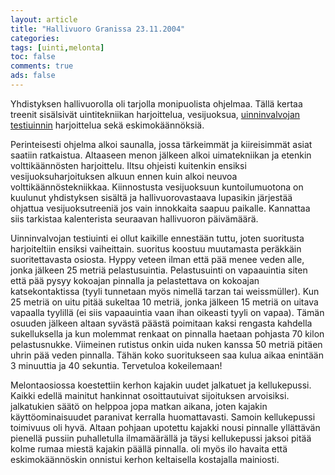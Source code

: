 ```yaml
---
layout: article 
title: "Hallivuoro Granissa 23.11.2004" 
categories: 
tags: [uinti,melonta]
toc: false 
comments: true 
ads: false 
---
```


Yhdistyksen hallivuorolla oli tarjolla monipuolista ohjelmaa. Tällä
kertaa treenit sisälsivät uintitekniikan harjoittelua, vesijuoksua,
[uinninvalvojan
testiuinnin](http://www.suh.fi/files/1316/Uinninvalvojan_testiuinti_2015.pdf)
harjoittelua sekä eskimokäännöksiä.

Perinteisesti ohjelma alkoi saunalla, jossa tärkeimmät ja kiireisimmät
asiat saatiin ratkaistua. Altaaseen menon jälkeen alkoi uimatekniikan ja
etenkin volttikäännösten harjoittelu. Iltsu ohjeisti kuitenkin ensiksi
vesijuoksuharjoituksen alkuun ennen kuin alkoi neuvoa
volttikäännöstekniikkaa. Kiinnostusta vesijuoksuun kuntoilumuotona on
kuulunut yhdistyksen sisältä ja hallivuorovastaava lupasikin järjestää
ohjattua vesijuoksutreeniä jos vain innokkaita saapuu paikalle.
Kannattaa siis tarkistaa kalenterista seuraavan hallivuoron päivämäärä.

Uinninvalvojan testiuinti ei ollut kaikille ennestään tuttu, joten
suoritusta harjoiteltiin ensiksi vaiheittain. suoritus koostuu
muutamasta peräkkäin suoritettavasta osiosta. Hyppy veteen ilman että
pää menee veden alle, jonka jälkeen 25 metriä pelastusuintia.
Pelastusuinti on vapaauintia siten että pää pysyy kokoajan pinnalla ja
pelastettava on kokoajan katsekontaktissa (tyyli tunnetaan myös nimellä
tarzan tai weissmüller). Kun 25 metriä on uitu pitää sukeltaa 10 metriä,
jonka jälkeen 15 metriä on uitava vapaalla tyylillä (ei siis vapaauintia
vaan ihan oikeasti tyyli on vapaa). Tämän osuuden jälkeen altaan syvästä
päästä poimitaan kaksi rengasta kahdella sukelluksella ja kun molemmat
renkaat on pinnalla haetaan pohjasta 70 kilon pelastusnukke. Viimeinen
rutistus onkin uida nuken kanssa 50 metriä pitäen uhrin pää veden
pinnalla. Tähän koko suoritukseen saa kulua aikaa enintään 3 minuuttia
ja 40 sekuntia. Tervetuloa kokeilemaan!

Melontaosiossa koestettiin kerhon kajakin uudet jalkatuet ja
kellukepussi. Kaikki edellä mainitut hankinnat osoittautuivat
sijoituksen arvoisiksi. jalkatukien säätö on helppoa jopa matkan aikana,
joten kajakin käyttöominaisuudet paranivat kerralla huomattavasti.
Samoin kellukepussi toimivuus oli hyvä. Altaan pohjaan upotettu kajakki
nousi pinnalle yllättävän pienellä pussiin puhalletulla ilmamäärällä ja
täysi kellukepussi jaksoi pitää kolme rumaa miestä kajakin päällä
pinnalla. oli myös ilo havaita että eskimokäännöskin onnistui kerhon
keltaisella kostajalla mainiosti.

